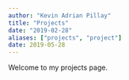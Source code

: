```yaml
---
author: "Kevin Adrian Pillay"
title: "Projects"
date: "2019-02-28"
aliases: ["projects", "project"]
date: 2019-05-28
---
```



Welcome to my projects page.

